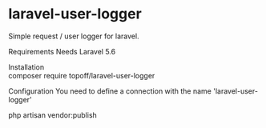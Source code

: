 # laravel-user-logger
Simple request / user logger for laravel.

Requirements
Needs Laravel 5.6

Installation  
composer require topoff/laravel-user-logger

Configuration
You need to define a connection with the name 'laravel-user-logger'

php artisan vendor:publish

